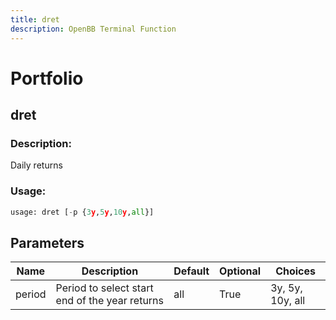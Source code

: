 ```yaml
---
title: dret
description: OpenBB Terminal Function
---
```


# Portfolio

## dret

### Description: 

Daily returns

### Usage: 
```python
usage: dret [-p {3y,5y,10y,all}]
```

## Parameters

| Name | Description | Default | Optional | Choices |
| ---- | ----------- | ------- | -------- | ------- |
| period | Period to select start end of the year returns | all | True | 3y, 5y, 10y, all |


